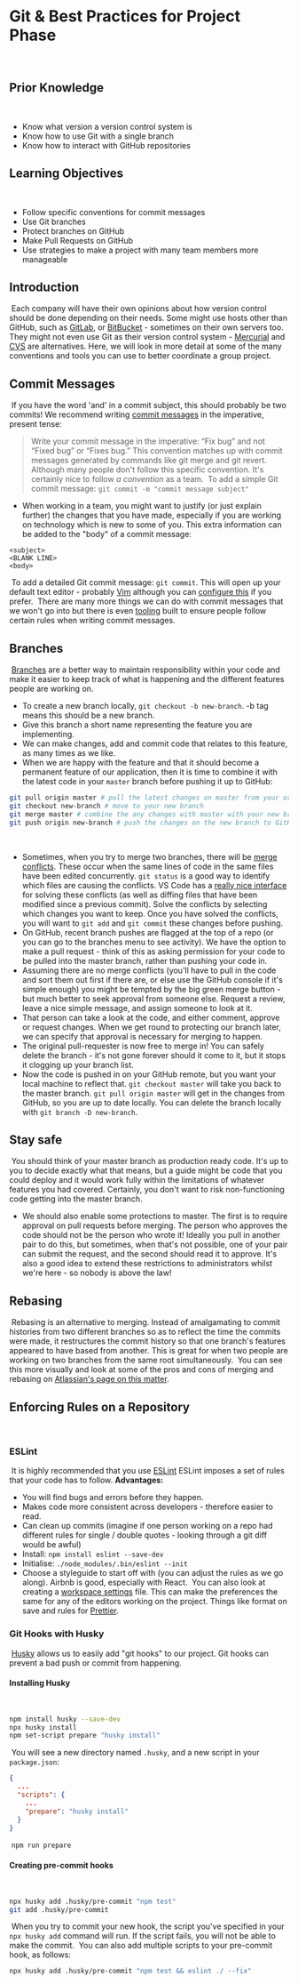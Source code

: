 # Git & Best Practices for Project Phase
​
## Prior Knowledge
​
- Know what version a version control system is
- Know how to use Git with a single branch
- Know how to interact with GitHub repositories
​
## Learning Objectives
​
- Follow specific conventions for commit messages
- Use Git branches
- Protect branches on GitHub
- Make Pull Requests on GitHub
- Use strategies to make a project with many team members more manageable
​
## Introduction
​
Each company will have their own opinions about how version control should be done depending on their needs. Some might use hosts other than GitHub, such as [GitLab](https://about.gitlab.com/), or [BitBucket](https://bitbucket.org/product/) - sometimes on their own servers too. They might not even use Git as their version control system - [Mercurial](https://www.mercurial-scm.org/) and [CVS](https://nongnu.org/cvs/) are alternatives. Here, we will look in more detail at some of the many conventions and tools you can use to better coordinate a group project.
​
## Commit Messages
​
If you have the word 'and' in a commit subject, this should probably be two commits! We recommend writing [commit messages](https://medium.com/@steveamaza/how-to-write-a-proper-git-commit-message-e028865e5791) in the imperative, present tense:
​
> Write your commit message in the imperative: “Fix bug” and not “Fixed bug” or “Fixes bug.” This convention matches up with commit messages generated by commands like git merge and git revert.
​
Although many people don't follow this specific convention. It's certainly nice to follow _a convention_ as a team.
​
To add a simple Git commit message: `git commit -m "commit message subject"`
​
- When working in a team, you might want to justify (or just explain further) the changes that you have made, especially if you are working on technology which is new to some of you. This extra information can be added to the "body" of a commit message:
​
```
<subject>
<BLANK LINE>
<body>
```
​
To add a detailed Git commit message: `git commit`. This will open up your default text editor - probably [Vim](https://stackoverflow.com/questions/6098742/using-git-commit-a-with-vim) although you can [configure this](https://code.visualstudio.com/docs/editor/versioncontrol#_vs-code-as-git-editor) if you prefer.
​
There are many more things we can do with commit messages that we won't go into but there is even [tooling](https://github.com/commitizen/cz-cli) built to ensure people follow certain rules when writing commit messages.
​
## Branches
​
[Branches](https://www.atlassian.com/git/tutorials/using-branches) are a better way to maintain responsibility within your code and make it easier to keep track of what is happening and the different features people are working on.
​
- To create a new branch locally, `git checkout -b new-branch`. -b tag means this should be a new branch.
​
- Give this branch a short name representing the feature you are implementing.
​
- We can make changes, add and commit code that relates to this feature, as many times as we like.
​
- When we are happy with the feature and that it should become a permanent feature of our application, then it is time to combine it with the latest code in your `master` branch before pushing it up to GitHub:
​
```sh
git pull origin master # pull the latest changes on master from your origin remote
git checkout new-branch # move to your new branch
git merge master # combine the any changes with master with your new branch
git push origin new-branch # push the changes on the new branch to GitHub
```
​
- Sometimes, when you try to merge two branches, there will be [merge conflicts](https://www.atlassian.com/git/tutorials/using-branches/merge-conflicts). These occur when the same lines of code in the same files have been edited concurrently. `git status` is a good way to identify which files are causing the conflicts. VS Code has a [really nice interface](https://code.visualstudio.com/Docs/editor/versioncontrol#_merge-conflicts) for solving these conflicts (as well as diffing files that have been modified since a previous commit). Solve the conflicts by selecting which changes you want to keep. Once you have solved the conflicts, you will want to `git add` and `git commit` these changes before pushing.
​
- On GitHub, recent branch pushes are flagged at the top of a repo (or you can go to the branches menu to see activity). We have the option to make a pull request - think of this as asking permission for your code to be pulled into the master branch, rather than pushing your code in.
​
- Assuming there are no merge conflicts (you'll have to pull in the code and sort them out first if there are, or else use the GitHub console if it's simple enough) you might be tempted by the big green merge button - but much better to seek approval from someone else. Request a review, leave a nice simple message, and assign someone to look at it.
​
- That person can take a look at the code, and either comment, approve or request changes. When we get round to protecting our branch later, we can specify that approval is necessary for merging to happen.
​
- The original pull-requester is now free to merge in! You can safely delete the branch - it's not gone forever should it come to it, but it stops it clogging up your branch list.
​
- Now the code is pushed in on your GitHub remote, but you want your local machine to reflect that. `git checkout master` will take you back to the master branch. `git pull origin master` will get in the changes from GitHub, so you are up to date locally. You can delete the branch locally with `git branch -D new-branch`.
​
## Stay safe
​
You should think of your master branch as production ready code. It's up to you to decide exactly what that means, but a guide might be code that you could deploy and it would work fully within the limitations of whatever features you had covered. Certainly, you don't want to risk non-functioning code getting into the master branch.
​
- We should also enable some protections to master. The first is to require approval on pull requests before merging. The person who approves the code should not be the person who wrote it! Ideally you pull in another pair to do this, but sometimes, when that's not possible, one of your pair can submit the request, and the second should read it to approve. It's also a good idea to extend these restrictions to administrators whilst we're here - so nobody is above the law!
​
## Rebasing
​
Rebasing is an alternative to merging. Instead of amalgamating to commit histories from two different branches so as to reflect the time the commits were made, it restructures the commit history so that one branch's features appeared to have based from another. This is great for when two people are working on two branches from the same root simultaneously.
​
You can see this more visually and look at some of the pros and cons of merging and rebasing on [Atlassian's page on this matter](https://www.atlassian.com/git/tutorials/merging-vs-rebasing).
​
## Enforcing Rules on a Repository
​
### ESLint
​
It is highly recommended that you use [ESLint](https://eslint.org/docs/user-guide/getting-started)
ESLint imposes a set of rules that your code has to follow.
​
**Advantages:**
​
- You will find bugs and errors before they happen.
​
- Makes code more consistent across developers - therefore easier to read.
​
- Can clean up commits (imagine if one person working on a repo had different rules for single / double quotes - looking through a git diff would be awful)
​
- Install: `npm install eslint --save-dev`
​
- Initialise: `./node_modules/.bin/eslint --init`
​
- Choose a styleguide to start off with (you can adjust the rules as we go along). Airbnb is good, especially with React.
​
You can also look at creating a [workspace settings](https://code.visualstudio.com/docs/getstarted/settings) file. This can make the preferences the same for any of the editors working on the project. Things like format on save and rules for [Prettier](https://prettier.io/).
​
### Git Hooks with Husky
​
[Husky](https://github.com/typicode/husky) allows us to easily add "git hooks" to our project.
Git hooks can prevent a bad push or commit from happening.
​
#### Installing Husky
​
```sh
npm install husky --save-dev
npx husky install
npm set-script prepare "husky install"
```
​
You will see a new directory named `.husky`, and a new script in your `package.json`:
​
```json
{
  ...
  "scripts": {
    ...
    "prepare": "husky install"
  }
}
```
​
`npm run prepare`
​
#### Creating pre-commit hooks
​
```sh
npx husky add .husky/pre-commit "npm test"
git add .husky/pre-commit
```
​
When you try to commit your new hook, the script you've specified in your `npx husky add` command will run. If the script fails, you will not be able to make the commit.
​
You can also add multiple scripts to your pre-commit hook, as follows:
​
```sh
npx husky add .husky/pre-commit "npm test && eslint ./ --fix"
```